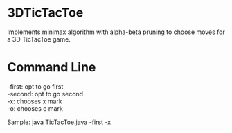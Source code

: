 # 3DTicTacToe
Implements minimax algorithm with alpha-beta pruning to choose moves for a 3D TicTacToe game.

# Command Line

-first: opt to go first\
-second: opt to go second\
-x: chooses x mark\
-o: chooses o mark

Sample: java TicTacToe.java -first -x

